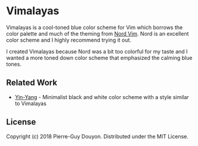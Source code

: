 Vimalayas
=========

Vimalayas is a cool-toned blue color scheme for Vim which borrows the color
palette and much of the theming from [Nord Vim][]. Nord is an excellent color
scheme and I highly recommend trying it out.

I created Vimalayas because Nord was a bit too colorful for my taste and I
wanted a more toned down color scheme that emphasized the calming blue tones.

Related Work
------------

* [Yin-Yang](https://github.com/pgdouyon/vim-yin-yang) - Minimalist black and
  white color scheme with a style similar to Vimalayas

License
-------

Copyright (c) 2018 Pierre-Guy Douyon.  Distributed under the MIT License.

[Nord Vim]: https://github.com/arcticicestudio/nord-vim
